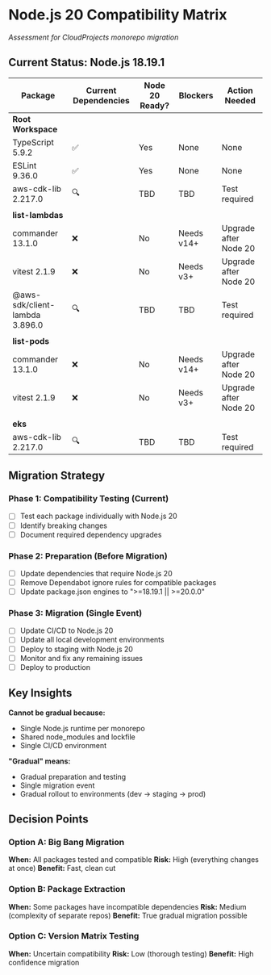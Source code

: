 # Node.js 20 Compatibility Matrix

*Assessment for CloudProjects monorepo migration*

## Current Status: Node.js 18.19.1

| Package | Current Dependencies | Node 20 Ready? | Blockers | Action Needed |
|---------|---------------------|----------------|----------|---------------|
| **Root Workspace** | | | | |
| TypeScript 5.9.2 | ✅ | Yes | None | None |
| ESLint 9.36.0 | ✅ | Yes | None | None |
| aws-cdk-lib 2.217.0 | 🔍 | TBD | TBD | Test required |
| | | | | |
| **list-lambdas** | | | | |
| commander 13.1.0 | ❌ | No | Needs v14+ | Upgrade after Node 20 |
| vitest 2.1.9 | ❌ | No | Needs v3+ | Upgrade after Node 20 |
| @aws-sdk/client-lambda 3.896.0 | 🔍 | TBD | TBD | Test required |
| | | | | |
| **list-pods** | | | | |
| commander 13.1.0 | ❌ | No | Needs v14+ | Upgrade after Node 20 |
| vitest 2.1.9 | ❌ | No | Needs v3+ | Upgrade after Node 20 |
| | | | | |
| **eks** | | | | |
| aws-cdk-lib 2.217.0 | 🔍 | TBD | TBD | Test required |

## Migration Strategy

### Phase 1: Compatibility Testing (Current)
- [ ] Test each package individually with Node.js 20
- [ ] Identify breaking changes
- [ ] Document required dependency upgrades

### Phase 2: Preparation (Before Migration)
- [ ] Update dependencies that require Node.js 20
- [ ] Remove Dependabot ignore rules for compatible packages
- [ ] Update package.json engines to ">=18.19.1 || >=20.0.0"

### Phase 3: Migration (Single Event)
- [ ] Update CI/CD to Node.js 20
- [ ] Update all local development environments
- [ ] Deploy to staging with Node.js 20
- [ ] Monitor and fix any remaining issues
- [ ] Deploy to production

## Key Insights

**Cannot be gradual because:**
- Single Node.js runtime per monorepo
- Shared node_modules and lockfile
- Single CI/CD environment

**"Gradual" means:**
- Gradual preparation and testing
- Single migration event
- Gradual rollout to environments (dev → staging → prod)

## Decision Points

### Option A: Big Bang Migration
**When:** All packages tested and compatible
**Risk:** High (everything changes at once)
**Benefit:** Fast, clean cut

### Option B: Package Extraction
**When:** Some packages have incompatible dependencies
**Risk:** Medium (complexity of separate repos)
**Benefit:** True gradual migration possible

### Option C: Version Matrix Testing
**When:** Uncertain compatibility
**Risk:** Low (thorough testing)
**Benefit:** High confidence migration